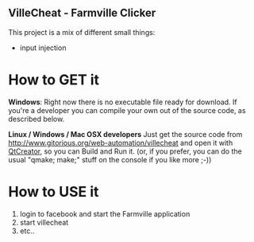 VilleCheat - Farmville Clicker
------------------------------

This project is a mix of different small things:
- input injection

How to GET it
=============

**Windows**: Right now there is no executable file ready for download.
If you're a developer you can compile your own out of the source code, as
described below.

**Linux / Windows / Mac OSX developers**
Just get the source code from http://www.gitorious.org/web-automation/villecheat and
open it with [QtCreator](http://www.qtsoftware.com/products/developer-tools), so you can
Build and Run it.
(or, if you prefer, you can do the usual "qmake; make;" stuff on the console if you like more ;-))

How to USE it
=============

 1. login to facebook and start the Farmville application
 2. start villecheat
 3. etc..
